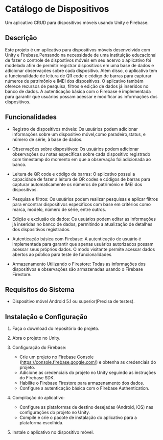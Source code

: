 # Catálogo de Dispositivos

Um aplicativo CRUD para dispositivos móveis usando Unity e Firebase.

## Descrição

Este projeto é um aplicativo para dispositivos móveis desenvolvido com Unity e Firebase.Pensando na necessidade de uma instituição educacional de fazer o controle de dispostivos móveis em seu acervo o aplicativo foi modelado afim de  permitir registrar dispositivos em uma base de dados e adicionar observações sobre cada dispositivo. Além disso, o aplicativo tem a funcionalidade de leitura de QR code e código de barras para capturar números de patrimônio e IMEI dos dispositivos. O aplicativo também oferece recursos de pesquisa, filtros e edição de dados já inseridos no banco de dados. A autenticação básica com o Firebase é implementada para garantir que usuários possam acessar e modificar as informações dos dispositivos.

## Funcionalidades

- Registro de dispositivos móveis: Os usuários podem adicionar informações sobre um dispositivo móvel,como paradeiro,status, e número de série, à base de dados.

- Observações sobre dispositivos: Os usuários podem adicionar observações ou notas específicas sobre cada dispositivo registrado com timestamp do momento em que a observação foi adicionada ao banco.

- Leitura de QR code e código de barras: O aplicativo possui a capacidade de fazer a leitura de QR codes e códigos de barras para capturar automaticamente os números de patrimônio e IMEI dos dispositivos.

- Pesquisa e filtros: Os usuários podem realizar pesquisas e aplicar filtros para encontrar dispositivos específicos com base em critérios como marca, modelo, número de série, entre outros.

- Edição e exclusão de dados: Os usuários podem editar as informações já inseridas no banco de dados, permitindo a atualização de detalhes dos dispositivos registrados.

- Autenticação básica com Firebase: A autenticação de usuário é implementada para garantir que apenas usuários autorizados possam acessar seus próprios dados. O modo visitante permite acessar dados abertos ao público para teste de funcionalidades.

- Armazenamento Utilizando o Firestore: Todas as informações dos dispositivos e observações são armazenadas usando o Firebase Firestore.

## Requisitos do Sistema

- Dispositivo móvel Android 5.1 ou superior(Precisa de testes).

## Instalação e Configuração

1. Faça o download do repositório do projeto.

2. Abra o projeto no Unity.

3. Configuração do Firebase:
   - Crie um projeto no Firebase Console (https://console.firebase.google.com/) e obtenha as credenciais do projeto.
   - Adicione as credenciais do projeto no Unity seguindo as instruções do Firebase SDK.
   - Habilite o Firebase Firestore para armazenamento dos dados.
   - Configure a autenticação básica com o Firebase Authentication.

4. Compilação do aplicativo:
   - Configure as plataformas de destino desejadas (Android, iOS) nas configurações do projeto no Unity.
   - Compile e crie o pacote de instalação do aplicativo para a plataforma escolhida.

5. Instale o aplicativo no dispositivo móvel.

